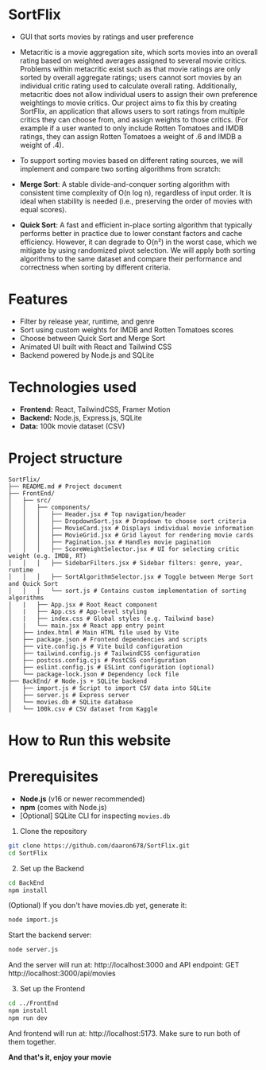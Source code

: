 # SortFlix
- GUI that sorts movies by ratings and user preference

- Metacritic is a movie aggregation site, which sorts movies into an overall rating based on weighted averages assigned to several movie critics. Problems within metacritic exist such as that movie ratings are only sorted by overall aggregate ratings; users cannot sort movies by an individual critic rating used to calculate overall rating. Additionally, metacritic does not allow individual users to assign their own preference weightings to movie critics. 
Our project aims to fix this by creating SortFlix, an application that allows users to sort ratings from multiple critics they can choose from, and assign weights to those critics. (For example if a user wanted to only include Rotten Tomatoes and IMDB ratings, they can assign Rotten Tomatoes a weight of .6 and IMDB a weight of .4).

- To support sorting movies based on different rating sources, we will implement and compare two sorting algorithms from scratch:
- **Merge Sort**: A stable divide-and-conquer sorting algorithm with consistent time complexity of O(n log n), regardless of input order. It is ideal when stability is needed (i.e., preserving the order of movies with equal scores).
- **Quick Sort**: A fast and efficient in-place sorting algorithm that typically performs better in practice due to lower constant factors and cache efficiency. However, it can degrade to O(n²) in the worst case, which we mitigate by using randomized pivot selection.
We will apply both sorting algorithms to the same dataset and compare their performance and correctness when sorting by different criteria.

# Features

- Filter by release year, runtime, and genre
- Sort using custom weights for IMDB and Rotten Tomatoes scores
- Choose between Quick Sort and Merge Sort
- Animated UI built with React and Tailwind CSS
- Backend powered by Node.js and SQLite

# Technologies used

- **Frontend:** React, TailwindCSS, Framer Motion
- **Backend:** Node.js, Express.js, SQLite
- **Data:** 100k movie dataset (CSV)

# Project structure
<pre><code>SortFlix/
├── README.md # Project document
├── FrontEnd/
│   ├── src/
│   │   ├── components/                
│   │   │   ├── Header.jsx # Top navigation/header
│   │   │   ├── DropdownSort.jsx # Dropdown to choose sort criteria
│   │   │   ├── MovieCard.jsx # Displays individual movie information
│   │   │   ├── MovieGrid.jsx # Grid layout for rendering movie cards
│   │   │   ├── Pagination.jsx # Handles movie pagination
│   │   │   ├── ScoreWeightSelector.jsx # UI for selecting critic weight (e.g. IMDB, RT)
│   │   │   ├── SidebarFilters.jsx # Sidebar filters: genre, year, runtime
│   │   │   ├── SortAlgorithmSelector.jsx # Toggle between Merge Sort and Quick Sort
│   │   │   └── sort.js # Contains custom implementation of sorting algorithms
│   |   ├── App.jsx # Root React component
│   |   ├── App.css # App-level styling
│   |   ├── index.css # Global styles (e.g. Tailwind base)
│   |   └── main.jsx # React app entry point
│   ├── index.html # Main HTML file used by Vite
│   ├── package.json # Frontend dependencies and scripts
│   ├── vite.config.js # Vite build configuration
│   ├── tailwind.config.js # TailwindCSS configuration
│   ├── postcss.config.cjs # PostCSS configuration
│   ├── eslint.config.js # ESLint configuration (optional)
│   └── package-lock.json # Dependency lock file
├── BackEnd/ # Node.js + SQLite backend
│   ├── import.js # Script to import CSV data into SQLite
│   ├── server.js # Express server
│   └── movies.db # SQLite database
│   └── 100k.csv # CSV dataset from Kaggle
</code></pre>

# How to Run this website

# Prerequisites

- **Node.js** (v16 or newer recommended)
- **npm** (comes with Node.js)
- [Optional] SQLite CLI for inspecting `movies.db`

1. Clone the repository

```bash
git clone https://github.com/daaron678/SortFlix.git
cd SortFlix
```

2. Set up the Backend
```bash
cd BackEnd
npm install
```
(Optional) If you don't have movies.db yet, generate it:
```bash
node import.js
```
Start the backend server:
```bash
node server.js
```
And the server will run at: http://localhost:3000 and API endpoint: GET http://localhost:3000/api/movies

3. Set up the Frontend
``` bash
cd ../FrontEnd
npm install
npm run dev
```
And frontend will run at: http://localhost:5173. Make sure to run both of them together. 

**And that's it, enjoy your movie**
